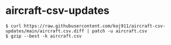 # aircraft-csv-updates

```
$ curl https://raw.githubusercontent.com/koj911/aircraft-csv-updates/main/aircraft.csv.diff | patch -u aircraft.csv
$ gzip --best -k aircraft.csv
```
